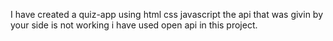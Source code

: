 I have created a quiz-app using html css javascript 
the api that was givin by your side is not working 
i have used open api in this project.

